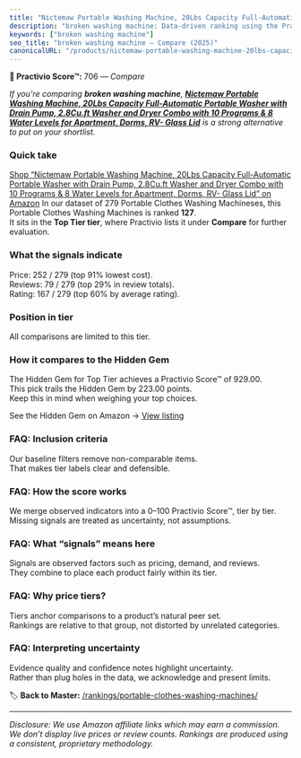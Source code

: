 ```yaml
---
title: "Nictemaw Portable Washing Machine, 20Lbs Capacity Full-Automatic Portable Washer with Drain Pump, 2.8Cu.ft Washer and Dryer Combo with 10 Programs & 8 Water Levels for Apartment, Dorms, RV- Glass Lid"
description: "broken washing machine: Data-driven ranking using the Practivio Score™. Positioned by quality, value, demand, findability, momentum."
keywords: ["broken washing machine"]
seo_title: "broken washing machine — Compare (2025)"
canonicalURL: "/products/nictemaw-portable-washing-machine-20lbs-capacity-full-automatic-portable-washer-with-drain-pump-28cuft-washer-and-dryer-combo-with-10-programs-8-water-levels-for-apartment-dorms-rv-glass-lid-B0B9M288YT/"
---
```


**🛒 Practivio Score™:** 706 — _Compare_


*If you're comparing **broken washing machine**, **[Nictemaw Portable Washing Machine, 20Lbs Capacity Full-Automatic Portable Washer with Drain Pump, 2.8Cu.ft Washer and Dryer Combo with 10 Programs & 8 Water Levels for Apartment, Dorms, RV- Glass Lid](https://www.amazon.com/dp/B0B9M288YT?tag=practivio-20)** is a strong alternative to put on your shortlist.*
### Quick take
[Shop “Nictemaw Portable Washing Machine, 20Lbs Capacity Full-Automatic Portable Washer with Drain Pump, 2.8Cu.ft Washer and Dryer Combo with 10 Programs & 8 Water Levels for Apartment, Dorms, RV- Glass Lid” on Amazon](https://www.amazon.com/dp/B0B9M288YT?tag=practivio-20)
In our dataset of 279 Portable Clothes Washing Machineses, this Portable Clothes Washing Machines is ranked **127**.  
It sits in the **Top Tier tier**, where Practivio lists it under **Compare** for further evaluation.

### What the signals indicate
Price: 252 / 279 (top 91% lowest cost).  
Reviews: 79 / 279 (top 29% in review totals).  
Rating: 167 / 279 (top 60% by average rating).  

### Position in tier
All comparisons are limited to this tier.

### How it compares to the Hidden Gem
The Hidden Gem for Top Tier achieves a Practivio Score™ of 929.00.  
This pick trails the Hidden Gem by 223.00 points.  
Keep this in mind when weighing your top choices.  

See the Hidden Gem on Amazon → [View listing](https://www.amazon.com/dp/B08B4L4CGG?tag=practivio-20)

### FAQ: Inclusion criteria
Our baseline filters remove non-comparable items.  
That makes tier labels clear and defensible.

### FAQ: How the score works
We merge observed indicators into a 0–100 Practivio Score™, tier by tier.  
Missing signals are treated as uncertainty, not assumptions.

### FAQ: What “signals” means here
Signals are observed factors such as pricing, demand, and reviews.  
They combine to place each product fairly within its tier.

### FAQ: Why price tiers?
Tiers anchor comparisons to a product’s natural peer set.  
Rankings are relative to that group, not distorted by unrelated categories.

### FAQ: Interpreting uncertainty
Evidence quality and confidence notes highlight uncertainty.  
Rather than plug holes in the data, we acknowledge and present limits.

<!-- Missing template for Compare/CompareWithinPriceClass -->


🏷️ **Back to Master:** [/rankings/portable-clothes-washing-machines/](/rankings/portable-clothes-washing-machines/)

---
_Disclosure: We use Amazon affiliate links which may earn a commission. We don’t display live prices or review counts. Rankings are produced using a consistent, proprietary methodology._
